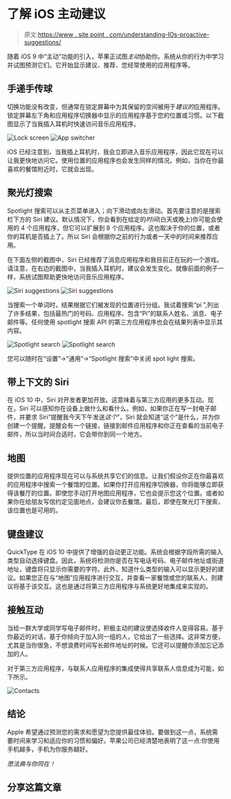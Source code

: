 # 了解 iOS 主动建议

> 原文:[https://www . site point . com/understanding-IOs-proactive-suggestions/](https://www.sitepoint.com/understanding-ios-proactive-suggestions/)

随着 iOS 9 中“主动”功能的引入，苹果正试图*主动*协助你。系统从你的行为中学习并试图预测它们。它开始显示建议、推荐、您经常使用的应用程序等。

## 手递手传球

切换功能没有改变，但通常在锁定屏幕中为其保留的空间被用于*建议的*应用程序。锁定屏幕左下角和应用程序切换器中显示的应用程序基于您的位置或习惯。以下截图显示了当我插入耳机时快速访问音乐应用程序。

![Lock screen](../Images/f6c9999c43bc3aa5c170ffd28b5a6d9f.png) ![App switcher](../Images/034d2ce37069d166605172addd2edc71.png)

iOS 已经注意到，当我插上耳机时，我会立即进入音乐应用程序，因此它现在可以让我更快地访问它。使用位置的应用程序也会发生同样的情况。例如，当你在你最喜欢的餐馆附近时，它就会出现。

## 聚光灯搜索

Spotlight 搜索可以从主页菜单进入；向下滑动或向左滑动。首先要注意的是搜索栏下方的 Siri 建议。默认情况下，你会看到在给定的*时间*(白天或晚上)你可能会使用的 4 个应用程序，但它可以扩展到 8 个应用程序。这也取决于你的位置，或者你的耳机是否插上了。所以 Siri 会根据你之前的行为或者一天中的时间来推荐应用。

在下面左侧的截图中，Siri 已经推荐了消息应用程序和我目前正在玩的一个游戏。请注意，在右边的截图中，当我插入耳机时，建议会发生变化。就像前面的例子一样，系统试图帮助更快地访问音乐应用程序。

![Siri suggestions](../Images/c0ff9dca5cbcb276a9618b1304c2f5c5.png) ![Siri suggestions](../Images/be7191b79ab763bc944fc372ffd24eb3.png)

当搜索一个单词时，结果根据它们被发现的位置进行分组。我试着搜索“pi ”,列出了许多结果，包括最热门的号码、应用程序、包含“Pi”的联系人姓名、消息、电子邮件等。任何使用 spotlight 搜索 API 的第三方应用程序也会在结果列表中显示其内容。

![Spotlight search](../Images/4d5ef3094467fadd6eb0c4084e8332dd.png) ![Spotlight search](../Images/d14e5c3e89337f65291e90c8add8ec44.png)

您可以随时在“设置”->“通用”->“Spotlight 搜索”中关闭 spot light 搜索。

## 带上下文的 Siri

在 iOS 10 中，Siri 对开发者更加开放。这意味着与第三方应用的更多互动。现在，Siri 可以感知你在设备上做什么和看什么。例如，如果你正在写一封电子邮件，并要求 Siri“提醒我今天下午发送*这个*”，Siri 就会知道“这个”是什么，并为你创建一个提醒。提醒会有一个链接，链接到邮件应用程序和你正在查看的当前电子邮件，所以当时间合适时，它会带你到同一个地方。

## 地图

提供位置的应用程序现在可以与系统共享它们的信息。让我们假设你正在你最喜欢的应用程序中搜索一个餐馆的位置。如果你打开应用程序切换器，你将能够立即获得该餐厅的位置。即使您手动打开地图应用程序，它也会提示您这个位置。或者如果你在给朋友写信约定见面地点，会建议你去餐馆。最后，即使在聚光灯下搜索，该位置也是可用的。

## 键盘建议

QuickType 在 iOS 10 中提供了增强的自动更正功能。系统会根据字段所需的输入类型自动选择键盘。因此，系统将检测你是否在写电话号码、电子邮件地址或街道地址，键盘将只显示你需要的字符。此外，知道什么类型的输入可以显示更好的建议。如果您正在与“地图”应用程序进行交互，并查看一家餐馆或您的联系人，则建议将基于该交互。这也是通过将第三方应用程序与系统更好地集成来实现的。

## 接触互动

当给一群大学或同学写电子邮件时，积极主动的建议使选择收件人变得容易。基于你最近的对话，基于你倾向于加入同一组的人，它给出了一些选择。这非常方便，尤其是当你很急，不想浪费时间写长邮件地址的时候。它还可以提醒你添加忘记添加的人。

对于第三方应用程序，与联系人应用程序的集成使得共享联系人信息成为可能，如下所示。

![Contacts](../Images/559c6799d2a52d745cadbbfbef815793.png)

## 结论

Apple 希望通过预测您的需求和愿望为您提供最佳体验。要做到这一点，系统需要时间来学习和适应你的习惯和偏好。苹果公司已经清楚地表明了这一点:你使用手机越多，手机为你服务越好。

*愿法典与你同在！*

## 分享这篇文章